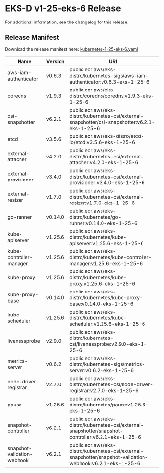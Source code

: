 # EKS-D v1-25-eks-6 Release

For additional information, see the [changelog](CHANGELOG-v1-25-eks-6.md) for this release.

## Release Manifest

Download the release manifest here: [kubernetes-1-25-eks-6.yaml](https://distro.eks.amazonaws.com/kubernetes-1-25/kubernetes-1-25-eks-6.yaml)

| Name | Version | URI |
|------|---------|-----|
| aws-iam-authenticator | v0.6.3 | public.ecr.aws/eks-distro/kubernetes-sigs/aws-iam-authenticator:v0.6.3-eks-1-25-6 |
| coredns | v1.9.3 | public.ecr.aws/eks-distro/coredns/coredns:v1.9.3-eks-1-25-6 |
| csi-snapshotter | v6.2.1 | public.ecr.aws/eks-distro/kubernetes-csi/external-snapshotter/csi-snapshotter:v6.2.1-eks-1-25-6 |
| etcd | v3.5.6 | public.ecr.aws/eks-distro/etcd-io/etcd:v3.5.6-eks-1-25-6 |
| external-attacher | v4.2.0 | public.ecr.aws/eks-distro/kubernetes-csi/external-attacher:v4.2.0-eks-1-25-6 |
| external-provisioner | v3.4.0 | public.ecr.aws/eks-distro/kubernetes-csi/external-provisioner:v3.4.0-eks-1-25-6 |
| external-resizer | v1.7.0 | public.ecr.aws/eks-distro/kubernetes-csi/external-resizer:v1.7.0-eks-1-25-6 |
| go-runner | v0.14.0 | public.ecr.aws/eks-distro/kubernetes/go-runner:v0.14.0-eks-1-25-6 |
| kube-apiserver | v1.25.6 | public.ecr.aws/eks-distro/kubernetes/kube-apiserver:v1.25.6-eks-1-25-6 |
| kube-controller-manager | v1.25.6 | public.ecr.aws/eks-distro/kubernetes/kube-controller-manager:v1.25.6-eks-1-25-6 |
| kube-proxy | v1.25.6 | public.ecr.aws/eks-distro/kubernetes/kube-proxy:v1.25.6-eks-1-25-6 |
| kube-proxy-base | v0.14.0 | public.ecr.aws/eks-distro/kubernetes/kube-proxy-base:v0.14.0-eks-1-25-6 |
| kube-scheduler | v1.25.6 | public.ecr.aws/eks-distro/kubernetes/kube-scheduler:v1.25.6-eks-1-25-6 |
| livenessprobe | v2.9.0 | public.ecr.aws/eks-distro/kubernetes-csi/livenessprobe:v2.9.0-eks-1-25-6 |
| metrics-server | v0.6.2 | public.ecr.aws/eks-distro/kubernetes-sigs/metrics-server:v0.6.2-eks-1-25-6 |
| node-driver-registrar | v2.7.0 | public.ecr.aws/eks-distro/kubernetes-csi/node-driver-registrar:v2.7.0-eks-1-25-6 |
| pause | v1.25.6 | public.ecr.aws/eks-distro/kubernetes/pause:v1.25.6-eks-1-25-6 |
| snapshot-controller | v6.2.1 | public.ecr.aws/eks-distro/kubernetes-csi/external-snapshotter/snapshot-controller:v6.2.1-eks-1-25-6 |
| snapshot-validation-webhook | v6.2.1 | public.ecr.aws/eks-distro/kubernetes-csi/external-snapshotter/snapshot-validation-webhook:v6.2.1-eks-1-25-6 |
